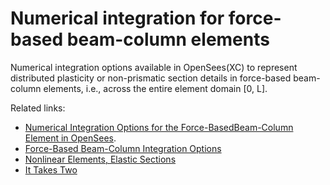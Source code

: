 # Numerical integration for force-based beam-column elements
Numerical integration options available in OpenSees(XC) to represent distributed plasticity or non-prismatic section details in force-based beam-column elements, i.e., across the entire element domain [0, L].

Related links:

- [Numerical Integration Options for the Force-BasedBeam-Column Element in OpenSees](https://opensees.berkeley.edu/wiki/images/a/ab/IntegrationTypes.pdf).
- [Force-Based Beam-Column Integration Options](https://portwooddigital.com/2020/11/02/force-based-beam-column-integration-options/)
- [Nonlinear Elements, Elastic Sections](https://portwooddigital.com/2021/01/17/nonlinear-elements-elastic-sections/)
- [It Takes Two](https://portwooddigital.com/2023/11/22/it-takes-two/)

